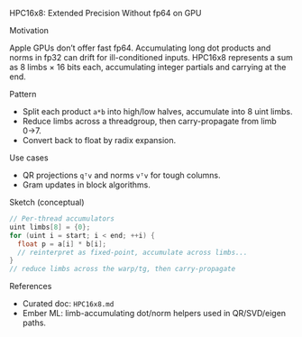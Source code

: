 HPC16x8: Extended Precision Without fp64 on GPU

Motivation

Apple GPUs don’t offer fast fp64. Accumulating long dot products and norms in fp32 can drift for ill-conditioned inputs. HPC16x8 represents a sum as 8 limbs × 16 bits each, accumulating integer partials and carrying at the end.

Pattern

- Split each product `a*b` into high/low halves, accumulate into 8 uint limbs.
- Reduce limbs across a threadgroup, then carry-propagate from limb 0→7.
- Convert back to float by radix expansion.

Use cases

- QR projections `qᵀv` and norms `vᵀv` for tough columns.
- Gram updates in block algorithms.

Sketch (conceptual)

```c
// Per-thread accumulators
uint limbs[8] = {0};
for (uint i = start; i < end; ++i) {
  float p = a[i] * b[i];
  // reinterpret as fixed-point, accumulate across limbs...
}
// reduce limbs across the warp/tg, then carry-propagate
```

References

- Curated doc: `HPC16x8.md`
- Ember ML: limb-accumulating dot/norm helpers used in QR/SVD/eigen paths.

